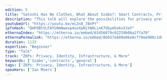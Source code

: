 ```yaml
---
edition: 5
title: "Satoshi Has No Clothes, What About Szabo?: Smart Contracts, Privacy, and Practicality"
description: "This talk will explore the possibilities for privacy preserving smart contracts in terms of both cryptography and functionality. It will give an overview of known approaches, including a detailed discussion of zk-proof based schemes such as Zexe (my work) and an overview of other approaches including refereed computation as seen in systems like Truebit and Arbitrum, multi-party computation, secret sharing, and fully homomorphic encryption. More fundamentally, it will explore what a private smart contract really is. Do we need to hide which contract is running? Do we really want privacy in most cases?"
youtubeUrl: "https://youtu.be/eL2n8_78nPY"
ipfsHash: "QmPdBtVLFAYU9mNwexp4usXpNitW8LinK7Gbym5okvXJaY"
ethernaIndex: "https://etherna.io/embed/63456879c02259b06a2ffa70"
ethernaPermalink: "https://etherna.io/embed/8b937e889e06e0cf79ee900c1d09e12acb9a342abed439c18ea153a17db14d56"
duration: 1133
expertise: "Beginner"
type: "Talk"
track: "ZKPs: Privacy, Identity, Infrastructure, & More"
keywords: ['Szabo','contracts','general']
tags: ['ZKPs: Privacy, Identity, Infrastructure, & More']
speakers: ['Ian Miers']
---
```

